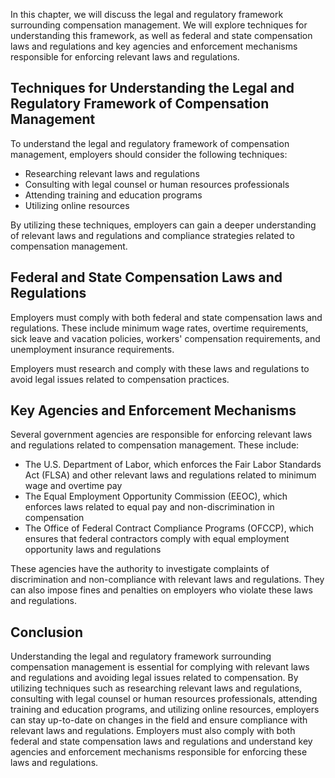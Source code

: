 
In this chapter, we will discuss the legal and regulatory framework surrounding compensation management. We will explore techniques for understanding this framework, as well as federal and state compensation laws and regulations and key agencies and enforcement mechanisms responsible for enforcing relevant laws and regulations.

Techniques for Understanding the Legal and Regulatory Framework of Compensation Management
------------------------------------------------------------------------------------------

To understand the legal and regulatory framework of compensation management, employers should consider the following techniques:

* Researching relevant laws and regulations
* Consulting with legal counsel or human resources professionals
* Attending training and education programs
* Utilizing online resources

By utilizing these techniques, employers can gain a deeper understanding of relevant laws and regulations and compliance strategies related to compensation management.

Federal and State Compensation Laws and Regulations
---------------------------------------------------

Employers must comply with both federal and state compensation laws and regulations. These include minimum wage rates, overtime requirements, sick leave and vacation policies, workers' compensation requirements, and unemployment insurance requirements.

Employers must research and comply with these laws and regulations to avoid legal issues related to compensation practices.

Key Agencies and Enforcement Mechanisms
---------------------------------------

Several government agencies are responsible for enforcing relevant laws and regulations related to compensation management. These include:

* The U.S. Department of Labor, which enforces the Fair Labor Standards Act (FLSA) and other relevant laws and regulations related to minimum wage and overtime pay
* The Equal Employment Opportunity Commission (EEOC), which enforces laws related to equal pay and non-discrimination in compensation
* The Office of Federal Contract Compliance Programs (OFCCP), which ensures that federal contractors comply with equal employment opportunity laws and regulations

These agencies have the authority to investigate complaints of discrimination and non-compliance with relevant laws and regulations. They can also impose fines and penalties on employers who violate these laws and regulations.

Conclusion
----------

Understanding the legal and regulatory framework surrounding compensation management is essential for complying with relevant laws and regulations and avoiding legal issues related to compensation. By utilizing techniques such as researching relevant laws and regulations, consulting with legal counsel or human resources professionals, attending training and education programs, and utilizing online resources, employers can stay up-to-date on changes in the field and ensure compliance with relevant laws and regulations. Employers must also comply with both federal and state compensation laws and regulations and understand key agencies and enforcement mechanisms responsible for enforcing these laws and regulations.

